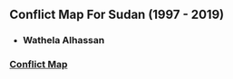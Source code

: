 ## Conflict Map For Sudan (1997 - 2019)
- ### Wathela Alhassan
### [Conflict Map](https://wathela.github.io/MAPs/sdn_conf_mapf.html)
